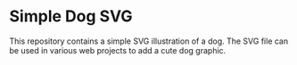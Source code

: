 # Simple Dog SVG

This repository contains a simple SVG illustration of a dog. The SVG file can be used in various web projects to add a cute dog graphic.
